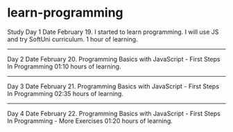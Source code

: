 # learn-programming

Study
Day 1
Date February 19.
I started to learn programming.
I will use JS and try SoftUni curriculum.
1 hour of learning.

---

Day 2
Date February 20.
Programming Basics with JavaScript - First Steps In Programming
01:10 hours of learning.

---

Day 3
Date February 21.
Programming Basics with JavaScript - First Steps In Programming
02:35 hours of learning.

---

Day 4 
Date February 22.
Programming Basics with JavaScript - First Steps In Programming - More Exercises
01:20 hours of learning.
